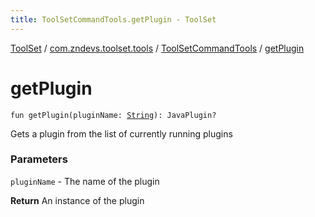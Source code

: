 ```yaml
---
title: ToolSetCommandTools.getPlugin - ToolSet
---
```


[ToolSet](../../index.html) / [com.zndevs.toolset.tools](../index.html) / [ToolSetCommandTools](index.html) / [getPlugin](./get-plugin.html)

# getPlugin

`fun getPlugin(pluginName: `[`String`](https://kotlinlang.org/api/latest/jvm/stdlib/kotlin/-string/index.html)`): JavaPlugin?`

Gets a plugin from the list of currently running plugins

### Parameters

`pluginName` - The name of the plugin

**Return**
An instance of the plugin

